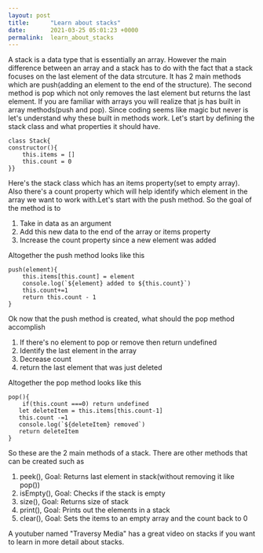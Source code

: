 ```yaml
---
layout: post
title:      "Learn about stacks"
date:       2021-03-25 05:01:23 +0000
permalink:  learn_about_stacks
---
```


A stack is a data type that is essentially an array. However the main difference between an array and a stack has to do with the fact that a stack focuses on the last element of the data strcuture. It has 2 main methods which are push(adding an element to the end of the structure). The second method is pop which not only removes the last element but returns the last element. If you are familiar with arrays you will realize that js has built in array methods(push and pop). Since coding seems like magic but never is let's understand why these built in methods work. Let's start by defining the stack class and what properties it should have.

```
class Stack{
constructor(){
    this.items = []
    this.count = 0
}}
```

Here's the stack class which has an items property(set to empty array). Also there's a count property which will help identify which element in the array we want to work with.Let's start with the push method.  So the goal of the method is to
1. Take in data as an argument
2. Add this new data to the end of the array or items property
3. Increase the count property since a new element was added

Altogether the push method looks like this

```
push(element){
    this.items[this.count] = element
    console.log(`${element} added to ${this.count}`)
    this.count+=1
    return this.count - 1
}

```

Ok now that the push method is created, what should the pop method accomplish

1. If there's no element to pop or remove then return undefined
2. Identify the last element in the array
3. Decrease count
4. return the last element that was just deleted

Altogether the pop method looks like this

```
pop(){
    if(this.count ===0) return undefined
   let deleteItem = this.items[this.count-1]
   this.count -=1
   console.log(`${deleteItem} removed`)
   return deleteItem
}
```

So these are the 2 main methods of a stack. There are other methods that can be created such as 

1. peek(), Goal: Returns last element in stack(without removing it like pop())
2. isEmpty(), Goal: Checks if the stack is empty
3. size(), Goal: Returns size of stack
4. print(), Goal: Prints out the elements in a stack
5. clear(), Goal: Sets the items to an empty array and the count back to 0

A youtuber named "Traversy Media" has a great video on stacks if you want to learn in more detail about stacks.




